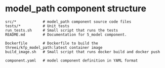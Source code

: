 # model_path component structure

    src/*            # model_path component source code files
    tests/*          # Unit tests
    run_tests.sh     # Small script that runs the tests
    README.md        # Documentation for 5_model component.

    Dockerfile       # Dockerfile to build the threei/kfp_model_path:latest container image
    build_image.sh   # Small script that runs docker build and docker push

    component.yaml   # model component definition in YAML format
